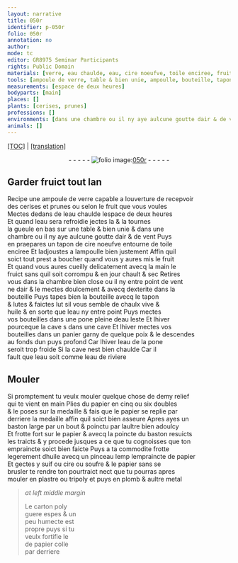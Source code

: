 ```yaml
---
layout: narrative
title: 050r
identifier: p-050r
folio: 050r
annotation: no
author:
mode: tc
editor: GR8975 Seminar Participants
rights: Public Domain
materials: [verre, eau chaulde, eau, cire noeufve, toile enciree, fruit, chaulx vive, huile, eau de la pone, eau de riviere, papier, suif, cire, soufre, plastre, tripoly, plomb, metal, carton, papier colle]
tools: [ampoule de verre, table & bien unie, ampoulle, bouteille, tapon, bouteilles, pone pleine deau, panier, papier, medaille, baston, pinceau, carton, papier colle]
measurements: [espace de deux heures]
bodyparts: [main]
places: []
plants: [cerises, prunes]
professions: []
environments: [dans une chambre ou il ny aye aulcune goutte dair & de vent, chambre bien close ou il ny entre point de vent ne dair, dans une cave, puys profond, cave]
animals: []
---
```


 <p><a href="{{ site.baseurl }}/diplomatic/">[TOC]</a> | <a href="{{ site.baseurl }}/texts/p-050r_tl/" target="_blank">[translation]</a></p><div class="folio" align="center">- - - - - <a href="http://gallica.bnf.fr/ark:/12148/btv1b10500001g/f105.image" target="_blank"><img src="https://cu-mkp.github.io/2017-workshop-edition/assets/photo-icon.png" alt="folio image: " style="display:inline-block; margin-bottom:-3px;"/>050r</a> - - - - - </div>  
  

## Garder fruict <span class="tmp">tout lan</span>

 
R<span class="exp">ecipe</span> une <span class="tl">ampoule de <span class="m">verre</span></span> capable a louverture de recepvoir<br/> des <span class="pa">cerises</span> et <span class="pa">prunes</span> ou selon le fruit que vous voules<br/> Mectes dedans de l<span class="m">eau chaulde</span> l<span class="tmp"><span class="ms">espace de deux heures</span></span><br/> Et quand l<span class="m">eau</span> sera refroidie jectes la & la tournes<br/> la gueule en bas sur une <span class="tl">table <span class="del">&</span> bien unie</span> & <span class="env">dans une<br/> chambre ou il ny aye aulcune goutte dair & de vent</span> Puys<br/> <span class="del">en</span> praepares un tapon de <span class="m">cire noeufve</span> entourne de <span class="m">toile<br/> enciree</span> Et ladjoustes a l<span class="tl">ampoulle</span> bien justem<span class="exp">ent</span> Affin quil<br/> soict tout prest a boucher quand vous y aures mis le <span class="m">fruit</span><br/> Et quand vous aures cueilly delicatem<span class="exp">ent</span> avecq la <span class="bp">main</span> le<br/> fruict sans quil soit corrompu & <span class="tmp">en jour chault & sec</span> Retires<br/> vous dans la <span class="env">chambre bien close ou il ny entre point de vent<br/> ne dair</span> & le mectes doulcem<span class="exp">ent</span> & avecq dexterite dans la<br/> <span class="tl">bouteille</span> Puys tapes bien la <span class="tl">bouteille</span> avecq le <span class="tl">tapon</span><br/> & lutes & faictes lut sil vous semble de <span class="m">chaulx vive</span> &<br/> <span class="m">huile</span> & en sorte que l<span class="m">eau</span> ny entre point Puys mectes<br/> vos <span class="tl">bouteilles</span> dans une <span class="tl">pone pleine d<span class="m">eau</span></span> <span class="tmp">leste</span> <span class="del">Et lhiver<br/> pourceque la cave s</span> <span class="env">dans une cave</span> Et <span class="tmp">lhiver</span> mectes vos<br/> <span class="tl">bouteilles</span> dans un <span class="tl">panier</span> garny de quelque poix & le descendes<br/> au fonds dun <span class="env">puys profond</span> Car <span class="tmp">lhiver</span> l<span class="m">eau de la pone</span><br/> seroit trop froide Si la <span class="env">cave</span> nest bien chaulde Car il<br/> fault que l<span class="m">eau</span> soit co<span class="exp">mm</span>e l<span class="m">eau de riviere</span>
 
 
  

## Mouler

 
Si promptement tu veulx mouler quelque chose de demy relief<br/> qui te vient en main Plies du <span class="tl"><span class="m">papier</span></span> en cinq ou six doubles<br/> & le poses sur la <span class="tl">medaille</span> & fais que le <span class="tl"><span class="m">papier</span></span> se replie par<br/> derriere la <span class="tl">medaille</span> affin quil soict bien asseure Apres ayes un<br/> <span class="tl">baston</span> large par un bout & poinctu par laultre bien adoulcy<br/> Et frotte fort sur le <span class="tl"><span class="m">papier</span></span> & avecq la poincte du <span class="tl">baston</span> resuicts<br/> les traicts & y procede jusques a ce que tu cognoisses que ton<br/> empraincte soict bien faicte Puys a ta commodite frotte<br/> legerement d<span class="m">huile</span> avecq un <span class="tl">pinceau</span> <span class="del">lemp</span> lempraincte de <span class="tl"><span class="m">papier</span></span><br/> Et gectes y <span class="m">suif</span> ou <span class="m">cire</span> ou <span class="m">soufre</span> & le <span class="tl"><span class="m">papier</span></span> sans se<br/> brusler te rendre ton pourtraict nect que tu pourras apres<br/> mouler en <span class="m">plastre</span> ou <span class="m">tripoly</span> et puys en <span class="m">plomb</span> & aultre <span class="m">metal</span>
 
> *at left middle margin*
> 
> 
>   Le <span class="tl"><span class="m">carton</span></span> poly<br/> guere espes & un<br/> peu humecte est<br/> propre puys si tu<br/> veulx fortifie le<br/> de <span class="tl"><span class="m">papier colle</span></span><br/> par derriere
 
 